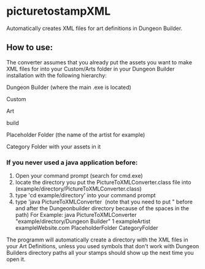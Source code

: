 # picturetostampXML
Automatically creates XML files for art definitions in Dungeon Builder.

## How to use:
The converter assumes that you already put the assets you want to make XML files for into your  Custom/Arts folder in your Dungeon Builder installation with the following hierarchy:

Dungeon Builder (where the main .exe is located)

Custom

Art

build

Placeholder Folder (the name of the artist for example)

Category Folder with your assets in it

### If you never used a java application before:
1. Open your command prompt (search for cmd.exe)
2. locate the directory you put the PictureToXMLConverter.class file into (example/directory/PictureToXMLConverter.class)
3. type 'cd example/directory' into your command prompt
4. type 'java PictureToXMLConverter <DungeonBuilder Installation Directory> <Image Scale> <Artist> <Artist Website> <Folder Name of Assets> <Category>
  (note that you need to put " before and after the Dungeonbuilder directory because of the spaces in the path)
  For Example: 
  java PictureToXMLConverter "example/directory/Dungeon Builder" 1 exampleArtist exampleWebsite.com PlaceholderFolder CategoryFolder
  
The programm will automatically create a directory with the XML files in your Art Definitions, unless you used symbols that don't work with Dungeon Builders directory paths all your stamps should show up the next time you open it.
